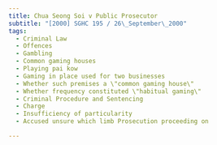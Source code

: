 ```yaml
---
title: Chua Seong Soi v Public Prosecutor 
subtitle: "[2000] SGHC 195 / 26\_September\_2000"
tags:
  - Criminal Law
  - Offences
  - Gambling
  - Common gaming houses
  - Playing pai kow
  - Gaming in place used for two businesses
  - Whether such premises a \"common gaming house\"
  - Whether frequency constituted \"habitual gaming\"
  - Criminal Procedure and Sentencing
  - Charge
  - Insufficiency of particularity
  - Accused unsure which limb Prosecution proceeding on

---
```


